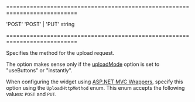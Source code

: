 <!--**
/*-------------------------------------------
    Auto-generated file. Do not modify.
-------------------------------------------

**-->
===========================================================================
<!--default-->'POST'<!--/default-->
<!--acceptValues-->'POST' | 'PUT'<!--/acceptValues-->
<!--type-->string<!--/type-->
===========================================================================

<!--shortDescription-->
Specifies the method for the upload request.
<!--/shortDescription-->

<!--fullDescription-->
The option makes sense only if the [uploadMode](/Documentation/ApiReference/UI_Widgets/dxFileUploader/Configuration/#uploadMode) option is set to "useButtons" or "instantly".

When configuring the widget using [ASP.NET MVC Wrappers](/Documentation/Guide/ASP.NET_MVC_Wrappers/Fundamentals/), specify this option using the `UploadHttpMethod` enum. This enum accepts the following values: `POST` and `PUT`.
<!--/fullDescription-->